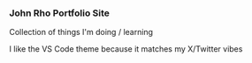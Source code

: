 ### John Rho Portfolio Site

Collection of things I'm doing / learning

I like the VS Code theme because it matches my X/Twitter vibes
